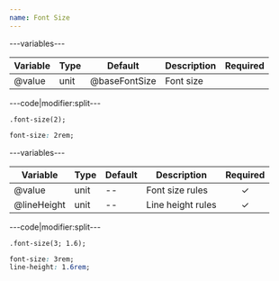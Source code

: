 ```yaml
---
name: Font Size
---
```


---variables---

| Variable | Type | Default | Description | Required |
| -- | -- | -- | -- | -- |
| @value | unit | @baseFontSize | Font size ||

---code|modifier:split---

```less
.font-size(2);
```

```css
font-size: 2rem;
```

---variables---

| Variable | Type | Default | Description | Required |
| -- | -- | -- | -- | :------: |
| @value | unit | -- | Font size rules | ✓ |
| @lineHeight | unit | -- | Line height rules | ✓ |

---code|modifier:split---

```less
.font-size(3; 1.6);
```

```css
font-size: 3rem;
line-height: 1.6rem;
```